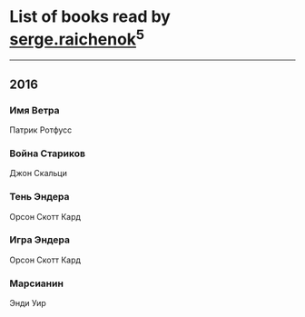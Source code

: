 # List of books read by [serge.raichenok](http://vk.com/id2140708)<sup>5</sup>
---

## 2016

### Имя Ветра
Патрик Ротфусс


### Война Стариков
Джон Скальци


### Тень Эндера
Орсон Скотт Кард


### Игра Эндера
Орсон Скотт Кард


### Марсианин
Энди Уир



